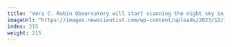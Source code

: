 ```yaml
---
title: "Vera C. Rubin Observatory will start scanning the night sky in 2024"
imageUrl: "https://images.newscientist.com/wp-content/uploads/2023/12/19172918/SEI_184082907.jpg?width=788"
index: 215
weight: 215
---
```

